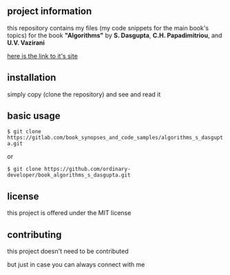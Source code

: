 project information
-------------------

this repository contains my files 
(my code snippets for the main book's topics) 
for the book  **"Algorithms"** 
by **S. Dasgupta**, **C.H. Papadimitriou**, and **U.V. Vazirani**

 
[here is the link to it's site](http://www.amazon.com/Algorithms-Sanjoy-Dasgupta/dp/0073523402) 


installation
------------

simply copy (clone the repository) and see and read it

 
basic usage
-----------
 
`$ git clone
https://gitlab.com/book_synopses_and_code_samples/algorithms_s_dasgupta.git`

or

`$ git clone
https://github.com/ordinary-developer/book_algorithms_s_dasgupta.git`

 
license
-------

this project is offered under the MIT license


contributing
------------

this project doesn't need to be contributed

but just in case you can always connect with me
